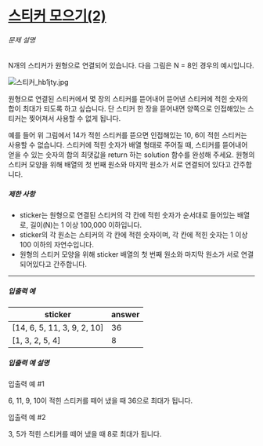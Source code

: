 # [스티커 모으기(2)](https://school.programmers.co.kr/learn/courses/30/lessons/12971)


###### 문제 설명


N개의 스티커가 원형으로 연결되어 있습니다. 다음 그림은 N \= 8인 경우의 예시입니다.  

![스티커_hb1jty.jpg](https://grepp-programmers.s3.ap-northeast-2.amazonaws.com/files/production/d8d3a8b3-606c-4fb6-baf2-3a96cb53d70c/%E1%84%89%E1%85%B3%E1%84%90%E1%85%B5%E1%84%8F%E1%85%A5_hb1jty.jpg)  

원형으로 연결된 스티커에서 몇 장의 스티커를 뜯어내어 뜯어낸 스티커에 적힌 숫자의 합이 최대가 되도록 하고 싶습니다. 단 스티커 한 장을 뜯어내면 양쪽으로 인접해있는 스티커는 찢어져서 사용할 수 없게 됩니다. 


예를 들어 위 그림에서 14가 적힌 스티커를 뜯으면 인접해있는 10, 6이 적힌 스티커는 사용할 수 없습니다. 스티커에 적힌 숫자가 배열 형태로 주어질 때, 스티커를 뜯어내어 얻을 수 있는 숫자의 합의 최댓값을 return 하는 solution 함수를 완성해 주세요. 원형의 스티커 모양을 위해 배열의 첫 번째 원소와 마지막 원소가 서로 연결되어 있다고 간주합니다.


##### 제한 사항


* sticker는 원형으로 연결된 스티커의 각 칸에 적힌 숫자가 순서대로 들어있는 배열로, 길이(N)는 1 이상 100,000 이하입니다.
* sticker의 각 원소는 스티커의 각 칸에 적힌 숫자이며, 각 칸에 적힌 숫자는 1 이상 100 이하의 자연수입니다.
* 원형의 스티커 모양을 위해 sticker 배열의 첫 번째 원소와 마지막 원소가 서로 연결되어있다고 간주합니다.




---


##### 입출력 예




| sticker | answer |
| --- | --- |
| \[14, 6, 5, 11, 3, 9, 2, 10] | 36 |
| \[1, 3, 2, 5, 4] | 8 |


##### 입출력 예 설명


입출력 예 \#1  

6, 11, 9, 10이 적힌 스티커를 떼어 냈을 때 36으로 최대가 됩니다.


입출력 예 \#2  

3, 5가 적힌 스티커를 떼어 냈을 때 8로 최대가 됩니다.



